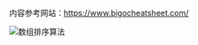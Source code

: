 内容参考网站：https://www.bigocheatsheet.com/





![数组排序算法](https://github.com/HongdouHub/Sort/blob/topic/hongdou_v1.0/pictures/%E6%95%B0%E7%BB%84%E6%8E%92%E5%BA%8F%E7%AE%97%E6%B3%95.png)

